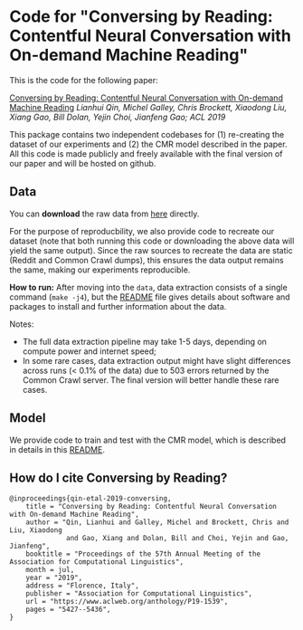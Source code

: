 # Code for "Conversing by Reading: Contentful Neural Conversation with On-demand Machine Reading"
<!--
Confidential, please do not redistribute. The code will be released under an MIT License. (What to do with this sentence?)
-->
This is the code for the following paper:

[Conversing by Reading: Contentful Neural Conversation with On-demand Machine Reading](https://www.aclweb.org/anthology/P19-1539) 
*Lianhui Qin, Michel Galley, Chris Brockett, Xiaodong Liu, Xiang Gao, Bill Dolan, Yejin Choi, Jianfeng Gao; ACL 2019*

This package contains two independent codebases for (1) re-creating the dataset of our experiments and (2) the CMR model described in the paper. All this code is made publicly and freely available with the final version of our paper and will be hosted on github.

<!--
**Disclaimer:** *While we made significant efforts to document and test the code, this is a preliminary release and we will further improve it by the time of the final version.*
-->

## Data
You can **download** the raw data from [here](https://drive.google.com/file/d/1U9F2qf7mA39bPpqcnY0VarnYDQ1ygS6e/view?usp=sharing) directly. 

For the purpose of reproducbility, we also provide code to recreate our dataset (note that both running this code or downloading the above data will yield the same output). Since the raw sources to recreate the data are static (Reddit and Common Crawl dumps), this ensures the data output remains the same, making our experiments reproducible.  

**How to run:** After moving into the `data`, data extraction consists of a single command (`make -j4`), but the [README](data/README.md) file gives details about software and packages to install and further information about the data. 

Notes:
* The full data extraction pipeline may take 1-5 days, depending on compute power and internet speed;
* In some rare cases, data extraction output might have slight differences across runs (< 0.1% of the data) due to 503 errors returned by the Common Crawl server. The final version will better handle these rare cases.

## Model

We provide code to train and test with the CMR model, which is described in details in this [README](model/README.md).

## How do I cite Conversing by Reading?
```
@inproceedings{qin-etal-2019-conversing,
    title = "Conversing by Reading: Contentful Neural Conversation with On-demand Machine Reading",
    author = "Qin, Lianhui and Galley, Michel and Brockett, Chris and Liu, Xiaodong 
              and Gao, Xiang and Dolan, Bill and Choi, Yejin and Gao, Jianfeng",
    booktitle = "Proceedings of the 57th Annual Meeting of the Association for Computational Linguistics",
    month = jul,
    year = "2019",
    address = "Florence, Italy",
    publisher = "Association for Computational Linguistics",
    url = "https://www.aclweb.org/anthology/P19-1539",
    pages = "5427--5436",
}
```


